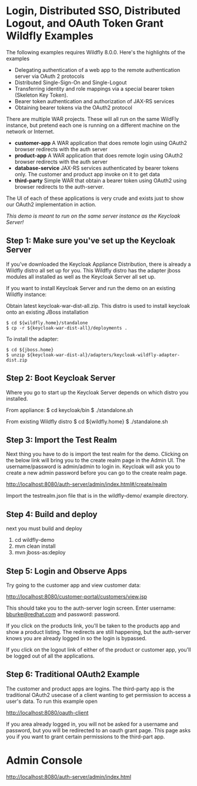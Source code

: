 Login, Distributed SSO, Distributed Logout, and OAuth Token Grant Wildfly Examples
===================================
The following examples requires Wildfly 8.0.0.  Here's the highlights of the examples
* Delegating authentication of a web app to the remote authentication server via OAuth 2 protocols
* Distributed Single-Sign-On and Single-Logout
* Transferring identity and role mappings via a special bearer token (Skeleton Key Token).
* Bearer token authentication and authorization of JAX-RS services
* Obtaining bearer tokens via the OAuth2 protocol

There are multiple WAR projects.  These will all run on the same WildFly instance, but pretend each one is running on a different
machine on the network or Internet.
* **customer-app** A WAR application that does remote login using OAuth2 browser redirects with the auth server
* **product-app** A WAR application that does remote login using OAuth2 browser redirects with the auth server
* **database-service** JAX-RS services authenticated by bearer tokens only. The customer and product app invoke on it to get data
* **third-party** Simple WAR that obtain a bearer token using OAuth2 using browser redirects to the auth-server.

The UI of each of these applications is very crude and exists just to show our OAuth2 implementation in action.

_This demo is meant to run on the same server instance as the Keycloak Server!_


Step 1: Make sure you've set up the Keycloak Server
--------------------------------------
If you've downloaded the Keycloak Appliance Distribution, there is already a Wildfly distro all set up for you.  This
Wildfly distro has the adapter jboss modules all installed as well as the Keycloak Server all set up.

If you want to install Keycloak Server and run the demo on an existing Wildfly instance:

Obtain latest keycloak-war-dist-all.zip.  This distro is used to install keycloak onto an existing JBoss installation

    $ cd ${wildfly.home}/standalone
    $ cp -r ${keycloak-war-dist-all}/deployments .

To install the adapter:

    $ cd ${jboss.home}
    $ unzip ${keycloak-war-dist-al}/adapters/keycloak-wildfly-adapter-dist.zip

Step 2: Boot Keycloak Server
---------------------------------------
Where you go to start up the Keycloak Server depends on which distro you installed.

From appliance:
$ cd keycloak/bin
$ ./standalone.sh

From existing Wildfly distro
$ cd ${wildfly.home}
$ ./standalone.sh

Step 3: Import the Test Realm
---------------------------------------
Next thing you have to do is import the test realm for the demo.  Clicking on the below link will bring you to the
create realm page in the Admin UI.  The username/password is admin/admin to login in.  Keycloak will ask you to
create a new admin password before you can go to the create realm page.

[http://localhost:8080/auth-server/admin/index.html#/create/realm](http://localhost:8080/auth-server/admin/index.html#/create/realm)

Import the testrealm.json file that is in the wildfly-demo/ example directory.


Step 4: Build and deploy
---------------------------------------
next you must build and deploy

1. cd wildfly-demo
2. mvn clean install
3. mvn jboss-as:deploy

Step 5: Login and Observe Apps
---------------------------------------
Try going to the customer app and view customer data:

[http://localhost:8080/customer-portal/customers/view.jsp](http://localhost:8080/customer-portal/customers/view.jsp)

This should take you to the auth-server login screen.  Enter username: bburke@redhat.com and password: password.

If you click on the products link, you'll be taken to the products app and show a product listing.  The redirects
are still happening, but the auth-server knows you are already logged in so the login is bypassed.

If you click on the logout link of either of the product or customer app, you'll be logged out of all the applications.

Step 6: Traditional OAuth2 Example
----------------------------------
The customer and product apps are logins.  The third-party app is the traditional OAuth2 usecase of a client wanting
to get permission to access a user's data. To run this example open

[http://localhost:8080/oauth-client](http://localhost:8080/oauth-client)

If you area already logged in, you will not be asked for a username and password, but you will be redirected to
an oauth grant page.  This page asks you if you want to grant certain permissions to the third-part app.

Admin Console
==========================

[http://localhost:8080/auth-server/admin/index.html](http://localhost:8080/auth-server/admin/index.html)





